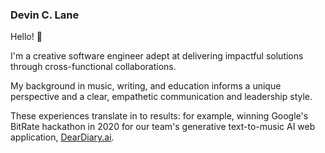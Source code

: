 ### Devin C. Lane

Hello! 👋

I'm a creative software engineer adept at delivering impactful solutions through cross-functional collaborations.

My background in music, writing, and education informs a unique perspective and a clear, empathetic communication and leadership style.

These experiences translate in to results: for example, winning Google's BitRate hackathon in 2020 for our team's generative text-to-music AI web application, [DearDiary.ai](https://deardiary.ai/).
